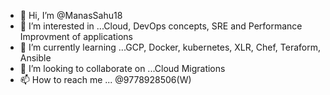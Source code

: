 - 👋 Hi, I’m @ManasSahu18
- 👀 I’m interested in ...Cloud, DevOps concepts, SRE and Performance Improvment of applications
- 🌱 I’m currently learning ...GCP, Docker, kubernetes, XLR, Chef, Teraform, Ansible
- 💞️ I’m looking to collaborate on ...Cloud Migrations
- 📫 How to reach me ... @9778928506(W)

<!---
ManasSahu18/ManasSahu18 is a ✨ special ✨ repository because its `README.md` (this file) appears on your GitHub profile.
You can click the Preview link to take a look at your changes.
--->
